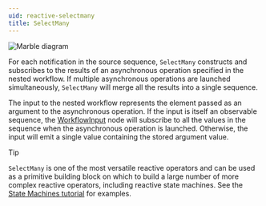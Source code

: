 ```yaml
---
uid: reactive-selectmany
title: SelectMany
---
```


![Marble diagram](~/images/reactive-selectmany.svg)

For each notification in the source sequence, `SelectMany` constructs and subscribes to the results of an asynchronous operation specified in the nested workflow. If multiple asynchronous operations are launched simultaneously, `SelectMany` will merge all the results into a single sequence.

The input to the nested workflow represents the element passed as an argument to the asynchronous operation. If the input is itself an observable sequence, the [WorkflowInput](xref:Bonsai.Expressions.WorkflowInputBuilder) node will subscribe to all the values in the sequence when the asynchronous operation is launched. Otherwise, the input will emit a single value containing the stored argument value.

> [!Tip]
> `SelectMany` is one of the most versatile reactive operators and can be used as a primitive building block on which to build a large number of more complex reactive operators, including reactive state machines. See the [State Machines tutorial](xref:state-machines-tutorial) for examples.
